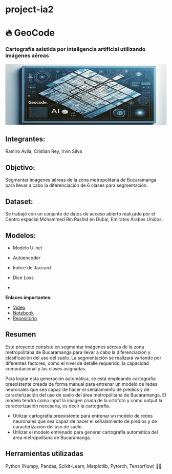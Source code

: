 # project-ia2

# :fire: GeoCode

### Cartografía asistida por inteligencia artificial utilizando imágenes aéreas
<img src="https://github.com/ramiro999/project-ia2/blob/main/bannerRedimencionado.png"/>


## Integrantes:

Ramiro Ávila, Cristian Rey, Irvin Silva 

## Objetivo:
Segmentar imágenes aéreas de la zona metropolitana de Bucaramanga para llevar a cabo la diferenciación de 6 clases para segmentación. 

## Dataset:

Se trabajó con un conjunto de datos de acceso abierto realizado por el Centro espacial Mohammed Bin Rashid en Dubai, Emiratos Árabes Unidos. 

## Modelos:

- Modelo U-net
- Autoencoder
- Indice de Jaccard
- Dice Loss

- 
<strong>Enlaces importantes: </strong>
<ul>
  <li><a href="https://youtu.be/XgxFnap6XNU">Video</a> </li>
  <li><a href="https://github.com/ramiro999/project-ia2/blob/main/GeoCode_Final.ipynb"">Notebook</a> </li>
  <li><a href="https://github.com/ramiro999/project-ia2.git">Repositorio</a> </li>
</ul>

## Resumen
Este proyecto consiste en segmentar imágenes aéreas de la zona metropolitana de Bucaramanga para llevar a cabo la diferenciación y clasificación del uso del suelo. La segmentación se realizará variando por diferentes factores, como el nivel de detalle requerido, la capacidad computacional y las clases asignadas.

Para lograr esta generación automática, se está empleando cartografía preexistente creada de forma manual para entrenar un modelo de redes neuronales que sea capaz de hacer el señalamiento de predios y de caracterización del uso de suelo del área metropolitana de Bucaramanga. El modelo tendrá como input la imagen cruda de la ortofoto y como output la caracterización necesaria, es decir la cartografía.



  
- Utilizar cartografía preexistente para entrenar un modelo de redes neuronales que sea capaz de hacer el señalamiento de predios y de caracterización del uso de suelo.
- Utilizar el modelo entrenado para generar cartografía automática del área metropolitana de Bucaramanga.
## Herramientas utilizadas
Python (Numpy, Pandas, Scikit-Learn, Matplotlib, Pytorch, Tensorflow) :technologist:
